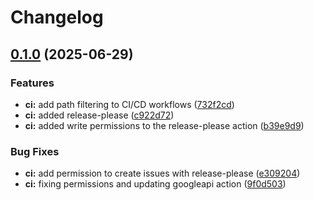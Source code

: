 # Changelog

## [0.1.0](https://github.com/leogout/random-dnd/compare/v0.0.1...v0.1.0) (2025-06-29)


### Features

* **ci:** add path filtering to CI/CD workflows ([732f2cd](https://github.com/leogout/random-dnd/commit/732f2cd5dbfb49694fa11eff7e5a19ecc6e6f2db))
* **ci:** added release-please ([c922d72](https://github.com/leogout/random-dnd/commit/c922d72e04c2deeffae0f639d2281c70f7e8e227))
* **ci:** added write permissions to the release-please action ([b39e9d9](https://github.com/leogout/random-dnd/commit/b39e9d9f56ca27e8f39903d43920a084785d7dd5))


### Bug Fixes

* **ci:** add permission to create issues with release-please ([e309204](https://github.com/leogout/random-dnd/commit/e3092048cae2aa18181cf7ce03da760041c0e44e))
* **ci:** fixing permissions and updating googleapi action ([9f0d503](https://github.com/leogout/random-dnd/commit/9f0d50382721055f708f089ae2260f81f0390a71))
